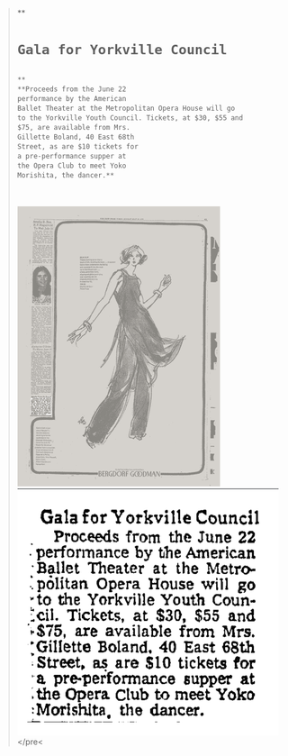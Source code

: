 
<blockquote>
**<h1 =class "h1"><pre><code>Gala for Yorkville Council</h1>**
**Proceeds from the June 22 
performance by the American
Ballet Theater at the Metropolitan Opera House will go 
to the Yorkville Youth Council. Tickets, at $30, $55 and
$75, are available from Mrs.
Gillette Boland, 40 East 68th
Street, as are $10 tickets for
a pre-performance supper at
the Opera Club to meet Yoko 
Morishita, the dancer.**</p1>
<style>
.h1{
  text-allign: center;
}
</style>

![newspaper1976](../images/newspaper1976.png)
![yorkvillegala](../images/yorkvillegala.png)</code></pre<


<blockquote>
  
 
